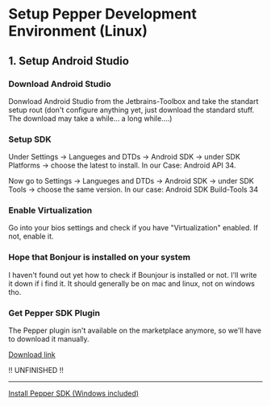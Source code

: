 # Setup Pepper Development Environment (Linux)

## 1. Setup Android Studio

### Download Android Studio
Donwload Android Studio from the Jetbrains-Toolbox and take the standart setup rout (don't configure anything yet, just download the standard stuff. The download may take a while... a long while....)

### Setup SDK
Under Settings -> Langueges and DTDs -> Android SDK -> under SDK Platforms -> choose the latest to install. In our Case: Android API 34.

Now go to Settings -> Langueges and DTDs -> Android SDK -> under SDK Tools -> choose the same version. In our case: Android SDK Build-Tools 34

### Enable Virtualization
Go into your bios settings and check if you have "Virtualization" enabled. If not, enable it.

### Hope that Bonjour is installed on your system
I haven't found out yet how to check if Bounjour is installed or not. I'll write it down if i find it. It should generally be on mac and linux, not on windows tho.

### Get Pepper SDK Plugin
The Pepper plugin isn't available on the marketplace anymore, so we'll have to download it manually.

[Download link]()

!! UNFINISHED !!

---
[Install Pepper SDK (Windows included)](https://qisdk.softbankrobotics.com/sdk/doc/pepper-sdk/ch1_gettingstarted/installation.html#installation)
